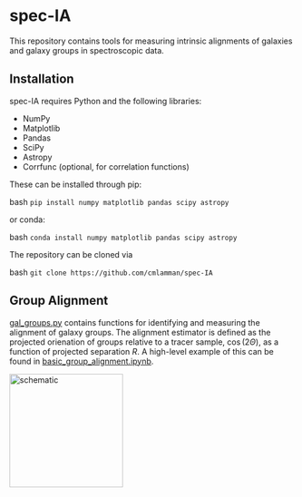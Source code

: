 # spec-IA
This repository contains tools for measuring intrinsic alignments of galaxies and galaxy groups in spectroscopic data.

## Installation

spec-IA requires Python and the following libraries:

- NumPy
- Matplotlib
- Pandas
- SciPy
- Astropy
- Corrfunc (optional, for correlation functions)

These can be installed through pip:

bash
```pip install numpy matplotlib pandas scipy astropy```

or conda: 

bash
```conda install numpy matplotlib pandas scipy astropy```

The repository can be cloned via 

bash
```git clone https://github.com/cmlamman/spec-IA```



## Group Alignment

[gal_groups.py](https://github.com/cmlamman/spec-IA/blob/main/alignment_functions/gal_groups.py) contains functions for identifying and measuring the alignment of galaxy groups. The alignment estimator is defined as the projected orienation of groups relative to a tracer sample, $\cos(2\Theta)$, as a function of projected separation $R$. A high-level example of this can be found in [basic_group_alignment.ipynb](https://github.com/cmlamman/spec-IA/blob/main/basic_group_alignment.ipynb).


<img src="media/group_schematic.png" alt="schematic" width="200"/>